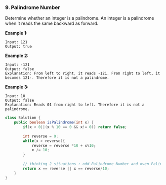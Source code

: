 ### 9. Palindrome Number

Determine whether an integer is a palindrome. An integer is a palindrome when it reads the same backward as forward.

**Example 1:**

```
Input: 121
Output: true
```

**Example 2:**

```
Input: -121
Output: false
Explanation: From left to right, it reads -121. From right to left, it becomes 121-. Therefore it is not a palindrome.
```

**Example 3:**

```
Input: 10
Output: false
Explanation: Reads 01 from right to left. Therefore it is not a palindrome.
```



~~~java
class Solution {
    public boolean isPalindrome(int x) {
        if(x < 0||(x % 10 == 0 && x!= 0)) return false;
        
        int reverse = 0;
        while(x > reverse){
            reverse = reverse *10 + x%10;
            x /= 10;
        }
        
        // thinking 2 situations : odd Palindrome Number and oven Palindrome Number
        return x == reverse || x == reverse/10;
    }
}
~~~

